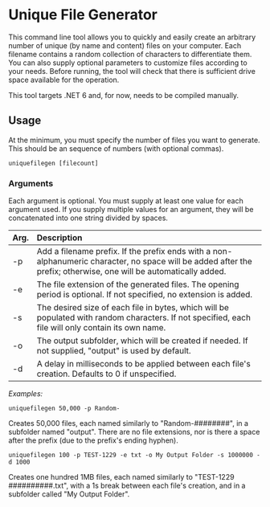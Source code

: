 # Unique File Generator
This command line tool allows you to quickly and easily create an arbitrary number of unique (by name and content) files on your computer. Each filename contains a random collection of characters to differentiate them. You can also supply optional parameters to customize files according to your needs. Before running, the tool will check that there is sufficient drive space available for the operation.

This tool targets .NET 6 and, for now, needs to be compiled manually.

## Usage
At the minimum, you must specify the number of files you want to generate. This should be an sequence of numbers (with optional commas).

```
uniquefilegen [filecount]
```

### Arguments
Each argument is optional. You must supply at least one value for each argument used. If you supply multiple values for an argument, they will be concatenated into one string divided by spaces.

Arg. | Description
---- | :----
-p | Add a filename prefix. If the prefix ends with a non-alphanumeric character, no space will be added after the prefix; otherwise, one will be automatically added.
-e | The file extension of the generated files. The opening period is optional. If not specified, no extension is added.
-s | The desired size of each file in bytes, which will be populated with random characters. If not specified, each file will only contain its own name.
-o | The output subfolder, which will be created if needed. If not supplied, "output" is used by default.
-d | A delay in milliseconds to be applied between each file's creation. Defaults to 0 if unspecified.

*Examples:*

```
uniquefilegen 50,000 -p Random-
```
Creates 50,000 files, each named similarly to "Random-########", in a subfolder named "output". There are no file extensions, nor is there a space after the prefix (due to the prefix's ending hyphen).

```
uniquefilegen 100 -p TEST-1229 -e txt -o My Output Folder -s 1000000 -d 1000
```
Creates one hundred 1MB files, each named similarly to "TEST-1229 ##########.txt", with a 1s break between each file's creation, and in a subfolder called "My Output Folder".
